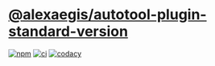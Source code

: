 # [@alexaegis/autotool-plugin-standard-version](https://github.com/AlexAegis/js-tooling/tree/master/packages/autotool-plugin-standard-version)

[![npm](https://img.shields.io/npm/v/@alexaegis/autotool-plugin-standard-version/latest)](https://www.npmjs.com/package/@alexaegis/autotool-plugin-standard-version)
[![ci](https://github.com/AlexAegis/js-tooling/actions/workflows/cicd.yml/badge.svg)](https://github.com/AlexAegis/js-tooling/actions/workflows/cicd.yml)
[![codacy](https://app.codacy.com/project/badge/Grade/7939332dc9454dc1b0529e720ff902e6)](https://www.codacy.com/gh/AlexAegis/js-tooling/dashboard?utm_source=github.com&utm_medium=referral&utm_content=AlexAegis/js-tooling&utm_campaign=Badge_Grade)
